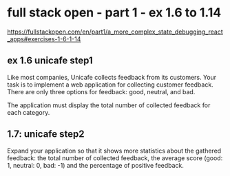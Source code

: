 # full stack open - part 1 - ex 1.6 to 1.14

https://fullstackopen.com/en/part1/a_more_complex_state_debugging_react_apps#exercises-1-6-1-14


## ex 1.6 unicafe step1
Like most companies, Unicafe collects feedback from its customers. Your task is to implement a web application for collecting customer feedback. There are only three options for feedback: good, neutral, and bad.

The application must display the total number of collected feedback for each category.

## 1.7: unicafe step2

Expand your application so that it shows more statistics about the gathered feedback: the total number of collected feedback, the average score (good: 1, neutral: 0, bad: -1) and the percentage of positive feedback.